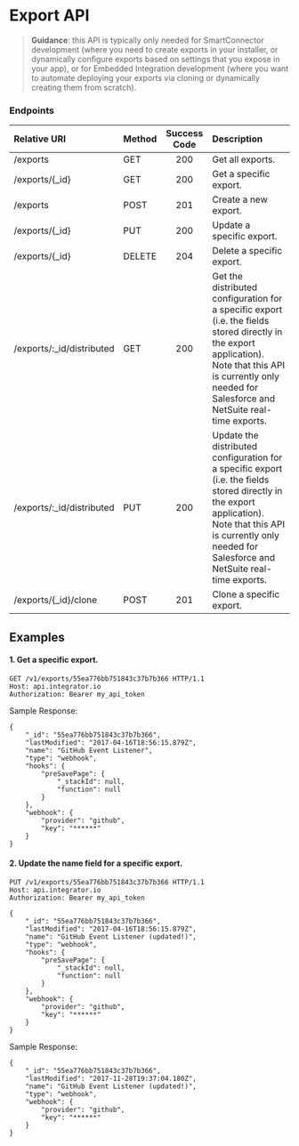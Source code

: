 Export API
==========
>**Guidance**: this API is typically only needed for SmartConnector development (where you need to create exports in your installer, or dynamically configure exports based on settings that you expose in your app), or for Embedded Integration development (where you want to automate deploying your exports via cloning or dynamically creating them from scratch).

### Endpoints
| Relative URI| Method | Success Code | Description|
|:-------------------|:-------|:------------:|:------------------------------|
|/exports|GET|200|Get all exports.|
|/exports/{_id}|GET|200|Get a specific export.|
|/exports|POST|201|Create a new export.|
|/exports/{_id}|PUT|200|Update a specific export.|
|/exports/{_id}|DELETE|204|Delete a specific export.|
|/exports/:_id/distributed|GET|200|Get the distributed configuration for a specific export (i.e. the fields stored directly in the export application).  Note that this API is currently only needed for Salesforce and NetSuite real-time exports.|
|/exports/:_id/distributed|PUT|200|Update the distributed configuration for a specific export (i.e. the fields stored directly in the export application).  Note that this API is currently only needed for Salesforce and NetSuite real-time exports.|
|/exports/{_id}/clone|POST|201|Clone a specific export.|

## Examples

#### 1.  Get a specific export.

```
GET /v1/exports/55ea776bb751843c37b7b366 HTTP/1.1
Host: api.integrator.io
Authorization: Bearer my_api_token
```

Sample Response:

```
{
    "_id": "55ea776bb751843c37b7b366",
    "lastModified": "2017-04-16T18:56:15.879Z",
    "name": "GitHub Event Listener",
    "type": "webhook",
    "hooks": {
        "preSavePage": {
            "_stackId": null,
            "function": null
        }
    },
    "webhook": {
        "provider": "github",
        "key": "******"
    }
}
```

#### 2.  Update the name field for a specific export.

```
PUT /v1/exports/55ea776bb751843c37b7b366 HTTP/1.1
Host: api.integrator.io
Authorization: Bearer my_api_token

{
    "_id": "55ea776bb751843c37b7b366",
    "lastModified": "2017-04-16T18:56:15.879Z",
    "name": "GitHub Event Listener (updated!)",
    "type": "webhook",
    "hooks": {
        "preSavePage": {
            "_stackId": null,
            "function": null
        }
    },
    "webhook": {
        "provider": "github",
        "key": "******"
    }
}
```

Sample Response:

```
{
    "_id": "55ea776bb751843c37b7b366",
    "lastModified": "2017-11-28T19:37:04.180Z",
    "name": "GitHub Event Listener (updated!)",
    "type": "webhook",
    "webhook": {
        "provider": "github",
        "key": "******"
    }
}
```
